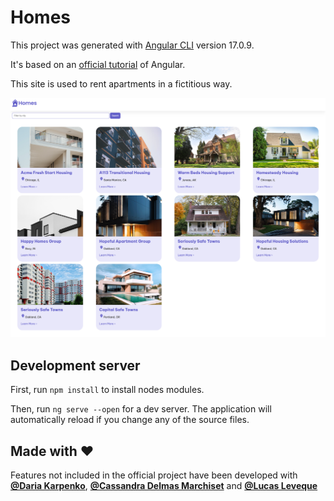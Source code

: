 # Homes

This project was generated with [Angular CLI](https://github.com/angular/angular-cli) version 17.0.9.

It's based on an [official tutorial](https://angular.io/tutorial/first-app) of Angular.

This site is used to rent apartments in a fictitious way.

![Alt text](./src/assets/mock-up.png)

## Development server

First, run `npm install` to install nodes modules.

Then, run `ng serve --open` for a dev server. The application will automatically reload if you change any of the source files.

## Made with ❤️

Features not included in the official project have been developed with **[@Daria Karpenko](https://github.com/karpetoryba)**, **[@Cassandra Delmas Marchiset](https://github.com/CassandraDM)** and **[@Lucas Leveque](https://github.com/1u1ucas)**
